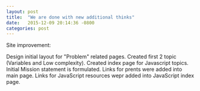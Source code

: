 ```yaml
---
layout: post
title:  "We are done with new additional thinks"
date:   2015-12-09 20:14:36 -0800
categories: post
---
```

Site improvement:

Design initial layout for "Problem" related pages.
Created first 2 topic (Variables and Low complexity).
Created index page for Javascript topics.
Initial Mission statement is formulated.
Links for prents were added into main page.
Links for JavaScript resources wepr added into JavaScript index page.


